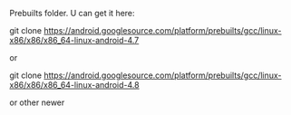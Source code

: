 Prebuilts folder. U can get it here:

git clone https://android.googlesource.com/platform/prebuilts/gcc/linux-x86/x86/x86_64-linux-android-4.7

or

git clone https://android.googlesource.com/platform/prebuilts/gcc/linux-x86/x86/x86_64-linux-android-4.8

or other newer
